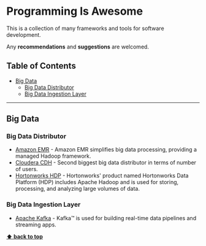 # Programming Is Awesome
    
This is a collection of many frameworks and tools for software development.

Any **recommendations** and **suggestions** are welcomed.

## Table of Contents

- [Big Data](#big-data)
    - [Big Data Distributor](#big-data-distributor)
    - [Big Data Ingestion Layer](#big-data-ingestion-layer)

***********

## Big Data

### Big Data Distributor
- [Amazon EMR](https://aws.amazon.com/emr/) - Amazon EMR simplifies big data processing, providing a managed Hadoop framework. 
- [Cloudera CDH](http://www.cloudera.com/) - Second biggest big data distributor in terms of number of users.
- [Hortonworks HDP](http://hortonworks.com/) - Hortonworks' product named Hortonworks Data Platform (HDP) includes Apache Hadoop and is used for storing, processing, and analyzing large volumes of data.

### Big Data Ingestion Layer
- [Apache Kafka](https://kafka.apache.org/) - Kafka™ is used for building real-time data pipelines and streaming apps. 

**[⬆ back to top](#table-of-contents)**

